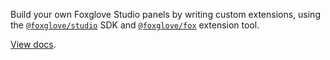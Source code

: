 Build your own Foxglove Studio panels by writing custom extensions, using the [`@foxglove/studio`](https://github.com/foxglove/studio/blob/main/packages/studio) SDK and [`@foxglove/fox`](https://github.com/foxglove/fox) extension tool.

[View docs](https://foxglove.dev/docs/extensions/getting-started).
